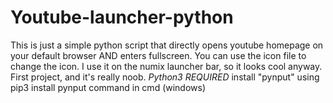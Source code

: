 # Youtube-launcher-python
This is just a simple python script that directly opens youtube homepage on your default browser AND enters fullscreen.
You can use the icon file to change the icon. I use it on the numix launcher bar, so it looks cool anyway.
First project, and it's really noob.
*Python3 REQUIRED*
install "pynput" using pip3 install pynput command in cmd (windows)
